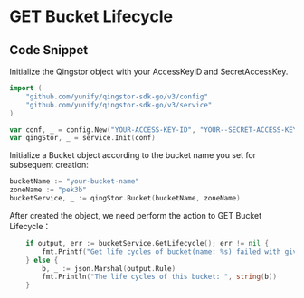 # GET Bucket Lifecycle

## Code Snippet

Initialize the Qingstor object with your AccessKeyID and SecretAccessKey.

```go
import (
	"github.com/yunify/qingstor-sdk-go/v3/config"
	"github.com/yunify/qingstor-sdk-go/v3/service"
)

var conf, _ = config.New("YOUR-ACCESS-KEY-ID", "YOUR--SECRET-ACCESS-KEY")
var qingStor, _ = service.Init(conf)
```

Initialize a Bucket object according to the bucket name you set for subsequent creation:

```go
bucketName := "your-bucket-name"
zoneName := "pek3b"
bucketService, _ := qingStor.Bucket(bucketName, zoneName)
```

After created the object, we need perform the action to GET Bucket Lifecycle：

```go
	if output, err := bucketService.GetLifecycle(); err != nil {
		fmt.Printf("Get life cycles of bucket(name: %s) failed with given error: %s\n", bucketName, err)
	} else {
		b, _ := json.Marshal(output.Rule)
		fmt.Println("The life cycles of this bucket: ", string(b))
	}
```